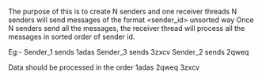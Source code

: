 The purpose of this is to create N senders and one receiver threads
N senders will send messages of the format <sender_id><alphanumeric string> unsorted way
Once N senders send all the messages, the receiver thread will process all the messages in sorted order of sender id.

Eg:- 
Sender_1 sends 1adas
Sender_3 sends 3zxcv
Sender_2 sends 2qweq

Data should be processed in the order
1adas
2qweq
3zxcv
